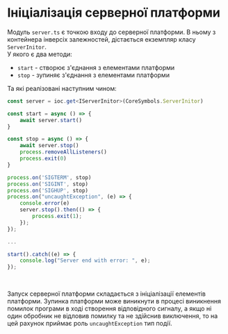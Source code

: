 # Ініціалізація серверної платформи

Модуль `server.ts` є точкою входу до серверної платформи. В ньому з контейнера інверсіх залежностей, дістається екземпляр
класу `ServerInitor`. <br/>
У якого є два методи:
- `start` - створює з'єднання з елементами платформи 
- `stop` - зупиняє з'єднання з елементами платформи

Та які реалізовані наступним чином:

```typescript
const server = ioc.get<IServerInitor>(CoreSymbols.ServerInitor)

const start = async () => {
    await server.start()
}

const stop = async () => {
    await server.stop()
    process.removeAllListeners()
    process.exit(0)
}

process.on('SIGTERM', stop)
process.on('SIGINT', stop)
process.on('SIGHUP', stop)
process.on("uncaughtException", (e) => {
    console.error(e)
    server.stop().then(() => {
        process.exit(1);
    });
});

...

start().catch((e) => {
    console.log("Server end with error: ", e);
});
```
<br/>

Запуск серверної платформи складається з ініціалізації елементів платформи. Зупинка платформи може виникнути в процесі виникнення
помилок програми в ході створення відповідного сигналу, а якщо ні один обробник не відловив помилку та не здійснив виключення, то на цей
рахунок приймає роль `uncaughtException` тип події.